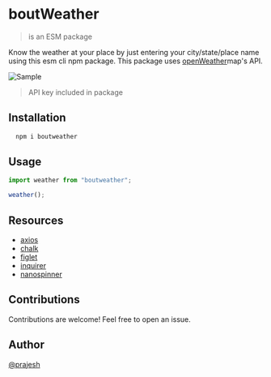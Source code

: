 # boutWeather

> is an ESM package

Know the weather at your place by just entering your city/state/place name using this esm cli npm package. This package uses [openWeather](https://openweathermap.org/)map's API.

![Sample](https://i.ibb.co/JR5bXGz/Screenshot-from-2023-10-19-03-34-43.png)

> API key included in package

## Installation

```bash
  npm i boutweather
```

## Usage

```javascript
import weather from "boutweather";

weather();
```

## Resources

- [axios](https://www.npmjs.com/package/axios)
- [chalk](https://www.npmjs.com/package/chalk)
- [figlet](https://www.npmjs.com/package/figlet)
- [inquirer](https://www.npmjs.com/package/inquirer)
- [nanospinner](https://www.npmjs.com/package/nanospinner)

## Contributions

Contributions are welcome! Feel free to open an issue.

## Author

[@prajesh](https://bit.ly/prajesheleven)

